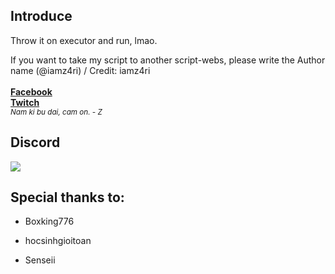 ## Introduce

Throw it on executor and run,
lmao.

If you want to take my script to another script-webs, please write the Author name (@iamz4ri) / Credit: iamz4ri
<br>
<br>[**Facebook**](https://fb.com/nguyndungg)</br>
[**Twitch**](https://twitch.tv/iamz4ri)</br>
<sub> *Nam ki bu dai, cam on. - Z* </sub>

## Discord
<a href="https://discord.com/users/721746046543331449"  align="left">
    <img src="https://lanyard.cnrad.dev/api/931571509556826172?theme=light&bg=F4BFC7&borderRadius=15px&animated=true&idleMessage=You%20want%20to%20play?%20Let's%20play!">
  </a>

## Special thanks to:
+ Boxking776

+ hocsinhgioitoan

+ Senseii
